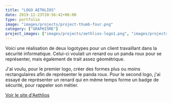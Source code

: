 ```yaml
---
title: "LOGO AETHLIOS"
date: 2019-12-23T20:56:42+06:00
type: portfolio
image: "images/projects/project-thumb-four.png"
category: ["GRAPHISME"]
project_images: ["images/projects/aethlios-logo1.png", "images/projects/aethlios-logo2.png" ]
---
```


Voici une réalisation de deux logotypes pour un client travaillant dans la sécurité informatique.
Celui-ci voulait un renard ou un panda roux pour se représenter, mais également de trait assez géométrique.

J'ai voulu, pour le premier logo, créer des formes plus ou moins rectangulaires afin de représenter le panda roux.
Pour le second logo, j'ai essayé de représenter un renard qui en même temps forme un badge de sécurité, pour rappeler son métier.

[Voir le site d'Aethlios](https://www.aeth.cc/)
